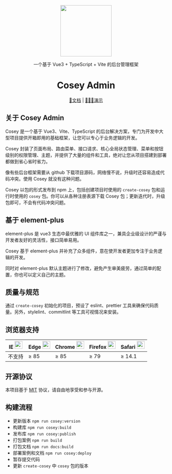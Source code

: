 <div align="center">
  <p>
    <img width="160" src="https://fastly.jsdelivr.net/npm/@gunny/files@latest/cosey-logo.svg" />
  </p>

  <p>一个基于 Vue3 + TypeScript + Vite 的后台管理框架</p>

  <h1>Cosey Admin</h1>

[📖文档](https://docs.cosey.wzt.zone/) | [🧑🏻‍🏫演示](https://cosey.wzt.zone/)

</div>

## 关于 Cosey Admin

Cosey 是一个基于 Vue3、Vite、TypeScript 的后台解决方案，专门为开发中大型项目提供开箱即用的基础框架，让您可以专心于业务逻辑的开发。

Cosey 封装了页面布局、路由菜单、接口请求、核心全局状态管理、菜单和按钮级别的权限管理、主题，并提供了大量的组件和工具，绝对让您从项目搭建到部署都做到省心省时省力。

像有些后台框架需要从 github 下载项目源码，网络慢不说，升级时还容易造成代码冲突。使用 Cosey 就没有这种问题。

Cosey 以包的形式发布到 npm 上，包括创建项目时使用的 `create-cosey` 包和运行时使用的 `cosey` 包。你可以从各种注册表源下载 Cosey 包；更新迭代时，升级包即可，不会有代码冲突问题。

## 基于 element-plus

element-plus 是 vue3 生态中最优雅的 UI 组件库之一，兼具企业级设计的严谨与开发者友好的灵活性，接口简单易用。

Cosey 基于 element-plus 并补充了众多组件，意在使开发者更加专注于业务逻辑的开发。

同时对 element-plus 默认主题进行了修改，避免产生审美疲劳，通过简单的配置，你也可以定义自己的主题。

## 质量与规范

通过 `create-cosey` 初始化的项目，预设了 eslint、prettier 工具来确保代码质量。另外，stylelint、commitlint 等工具可视情况来安装。

## 浏览器支持

<table>
  <thead>
    <tr>
      <th>IE <img src="https://fastly.jsdelivr.net/npm/@gunny/files@latest/LogosInternetexplorer.svg" width="24" height="24" /></th>
      <th>Edge <img src="https://fastly.jsdelivr.net/npm/@gunny/files@latest/LogosMicrosoftEdge.svg" width="24" height="24" /></th>
      <th>Chrome <img src="https://fastly.jsdelivr.net/npm/@gunny/files@latest/LogosChrome.svg" width="24" height="24" /></th>
      <th>Firefox <img src="https://fastly.jsdelivr.net/npm/@gunny/files@latest/LogosFirefox.svg" width="24" height="24" /></th>
      <th>Safari <img src="https://fastly.jsdelivr.net/npm/@gunny/files@latest/LogosSafari.svg" width="24" height="24" /></th>
    </tr>
  </thead>
  <tbody>
    <tr>
      <td>不支持</td>
      <td>≥ 85</td>
      <td>≥ 85</td>
      <td>≥ 79</td>
      <td>≥ 14.1</td>
    </tr>
  </tbody>
</table>

## 开源协议

本项目基于 [MIT](https://zh.wikipedia.org/wiki/MIT%E8%A8%B1%E5%8F%AF%E8%AD%89) 协议，请自由地享受和参与开源。

## 构建流程

- 更新版本 `npm run cosey:version`
- 构建库 `npm run cosey:build`
- 发布库 `npm run cosey:publish`
- 打包案例 `npm run build`
- 打包文档 `npm run docs:build`
- 部署案例和文档 `npm run cosey:deploy`
- 暂存提交代码
- 更新 `create-cosey` 中 `cosey` 包的版本
